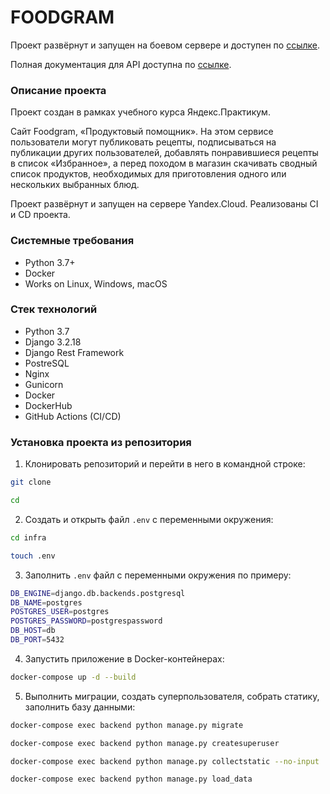 # FOODGRAM


Проект развёрнут и запущен на боевом сервере и доступен по [ссылке]().

Полная документация для API доступна по [ссылке]().

### Описание проекта

Проект создан в рамках учебного курса Яндекс.Практикум.

Cайт Foodgram, «Продуктовый помощник». На этом сервисе пользователи могут публиковать рецепты, подписываться на публикации других пользователей, добавлять понравившиеся рецепты в список «Избранное», а перед походом в магазин скачивать сводный список продуктов, необходимых для приготовления одного или нескольких выбранных блюд.

Проект развёрнут и запущен на сервере Yandex.Cloud. Реализованы CI и CD проекта.

### Системные требования

* Python 3.7+
* Docker
* Works on Linux, Windows, macOS


### Стек технологий

* Python 3.7
* Django 3.2.18
* Django Rest Framework
* PostreSQL
* Nginx
* Gunicorn
* Docker
* DockerHub
* GitHub Actions (CI/CD)


### Установка проекта из репозитория

1. Клонировать репозиторий и перейти в него в командной строке:
```bash
git clone

cd
```

2. Cоздать и открыть файл ```.env``` с переменными окружения:
```bash
cd infra

touch .env
```

3. Заполнить ```.env``` файл с переменными окружения по примеру:
```bash
DB_ENGINE=django.db.backends.postgresql
DB_NAME=postgres
POSTGRES_USER=postgres
POSTGRES_PASSWORD=postgrespassword
DB_HOST=db
DB_PORT=5432
```

4. Запустить приложение в Docker-контейнерах:
```bash
docker-compose up -d --build
```

5. Выполнить миграции, создать суперпользователя, собрать статику, заполнить базу данными:
```bash
docker-compose exec backend python manage.py migrate

docker-compose exec backend python manage.py createsuperuser

docker-compose exec backend python manage.py collectstatic --no-input

docker-compose exec backend python manage.py load_data
```
